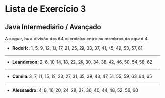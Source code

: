 # Lista de Exercício 3

## Java Intermediário / Avançado

<p align="justify">A seguir, há a divisão dos 64 exercícios entre os membros do squad 4.</p>

- <b>Rodolfo: </b>1, 5, 9, 12, 13, 17, 21, 25, 29, 33, 37, 41, 45, 49, 53, 57, 61 

<hr>

- <b>Leanderson: </b>2, 6, 10, 14, 18, 22, 26, 30, 34, 38, 42, 46, 50, 54, 58, 62

<hr>

- <b>Camila: </b>3, 7, 11, 15, 19, 23, 27, 31, 35, 39, 43, 47, 51, 55, 59, 63, 64, 65

<hr>

- <b>Alessandro: </b>4, 8, 16, 20, 24, 28, 32, 36, 40, 44, 48, 52, 56, 60

